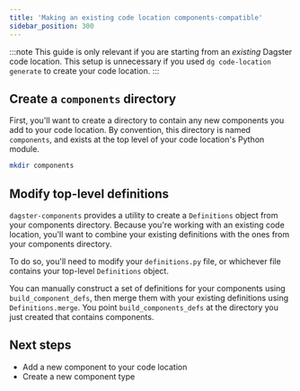 ```yaml
---
title: 'Making an existing code location components-compatible'
sidebar_position: 300
---
```


:::note
This guide is only relevant if you are starting from an _existing_ Dagster code location. This setup is unnecessary if you used `dg code-location generate` to create your code location.
:::

## Create a `components` directory

First, you'll want to create a directory to contain any new components you add to your code location. By convention, this directory is named `components`, and exists at the top level of your code location's Python module.

```bash
mkdir components
```

## Modify top-level definitions

`dagster-components` provides a utility to create a `Definitions` object from your components directory. Because you're working with an existing code location, you'll want to combine your existing definitions with the ones from your components directory.

To do so, you'll need to modify your `definitions.py` file, or whichever file contains your top-level `Definitions` object.

You can manually construct a set of definitions for your components using `build_component_defs`, then merge them with your existing definitions using `Definitions.merge`. You point `build_components_defs` at the directory you just created that contains components.

<Tabs>
    <TabItem value='before' label='Before'>
        <CodeExample path="docs_beta_snippets/docs_beta_snippets/guides/components/existing-project/definitions-before.py" language="python" />
    </TabItem>
    <TabItem value='after' label='After'>
        <CodeExample path="docs_beta_snippets/docs_beta_snippets/guides/components/existing-project/definitions-after.py" language="python" />
    </TabItem>
</Tabs>

## Next steps

- Add a new component to your code location
- Create a new component type
